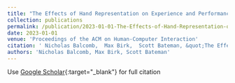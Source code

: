 ```yaml
---
title: "The Effects of Hand Representation on Experience and Performance for 3D Interactions in Virtual Reality Games"
collection: publications
permalink: /publication/2023-01-01-The-Effects-of-Hand-Representation-on-Experience-and-Performance-for-3D-Interactions-in-Virtual-Reality-Games
date: 2023-01-01
venue: 'Proceedings of the ACM on Human-Computer Interaction'
citation: ' Nicholas Balcomb,  Max Birk,  Scott Bateman, &quot;The Effects of Hand Representation on Experience and Performance for 3D Interactions in Virtual Reality Games.&quot; Proceedings of the ACM on Human-Computer Interaction, 2023.'
authors: 'Nicholas Balcomb, Max Birk, Scott Bateman'
---
```

Use [Google Scholar](https://scholar.google.com/scholar?q=The+Effects+of+Hand+Representation+on+Experience+and+Performance+for+3D+Interactions+in+Virtual+Reality+Games){:target="_blank"} for full citation
